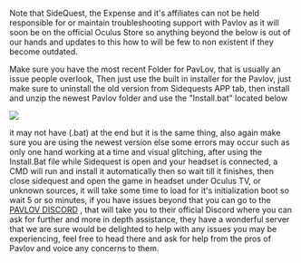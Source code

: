 Note that SideQuest, the Expense and it's affiliates can not be held responsible for or maintain troubleshooting support with Pavlov as it will soon be on the official Oculus Store so anything beyond the below is out of our hands and updates to this how to will be few to non existent if they become outdated.



Make sure you have the most recent Folder for PavLov, that is usually an issue people overlook, Then just use the built in installer for the Pavlov, just make sure to uninstall the old version from Sidequests APP tab, then install and unzip the newest Pavlov folder and use the "Install.bat" located below

![](https://cdn.discordapp.com/attachments/608376262347587595/608568197679153152/Pavlov_install_BAT.png)

it may not have (.bat) at the end but it is the same thing, also again make sure you are using the newest version else some errors may occur such as only one hand working at a time and visual glitching, after using the Install.Bat file while Sidequest is open and your headset is connected, a CMD will run and install it automatically then so wait till it finishes, then close sidequest and open the game in headset under Oculus TV, or unknown sources, it will take some time to load for it's initialization boot so wait 5 or so minutes, if you have issues beyond that you can go to the [PAVLOV DISCORD](https://discord.gg/wE5ZqBB) , that will take you to their official Discord where you can ask for further and more in depth assistance, they have a wonderful server that we are sure would be delighted to help with any issues you may be experiencing, feel free to head there and ask for help from the pros of Pavlov and voice any concerns to them.
